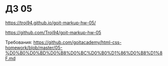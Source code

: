 # ДЗ 05

https://troj94.github.io/goit-markup-hw-05/

https://github.com/Troj94/goit-markup-hw-05

Требования:
https://github.com/goitacademy/html-css-homework/blob/master/05-%D0%B0%D0%BD%D0%B8%D0%BC%D0%B0%D1%86%D0%B8%D1%8F.md
